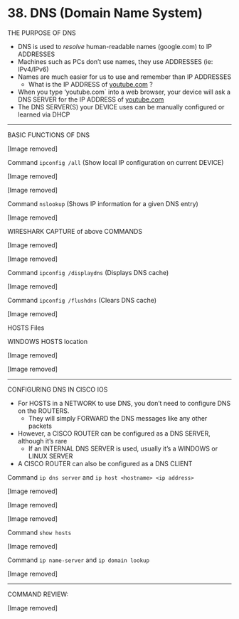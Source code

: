 # 38. DNS (Domain Name System)

THE PURPOSE OF DNS

- DNS is used to *resolve* human-readable names (google.com) to IP ADDRESSES
- Machines such as PCs don’t use names, they use ADDRESSES (ie: IPv4/IPv6)
- Names are much easier for us to use and remember than IP ADDRESSES
    - What is the IP ADDRESS of [youtube.com](http://youtube.com) ?
- When you type ‘youtube.com` into a web browser, your device will ask a DNS SERVER for the IP ADDRESS of [youtube.com](http://youtube.com)
- The DNS SERVER(S) your DEVICE uses can be manually configured or learned via DHCP

---

BASIC FUNCTIONS OF DNS

[Image removed]

Command `ipconfig /all` (Show local IP configuration on current DEVICE)

[Image removed]

[Image removed]

Command `nslookup` (Shows IP information for a given DNS entry)

[Image removed]

WIRESHARK CAPTURE of above  COMMANDS

[Image removed]

[Image removed]

Command `ipconfig /displaydns` (Displays DNS cache)

[Image removed]

Command `ipconfig /flushdns` (Clears DNS cache)

[Image removed]

HOSTS Files

WINDOWS HOSTS location

[Image removed]

[Image removed]

---

CONFIGURING DNS IN CISCO IOS

- For HOSTS in a NETWORK to use DNS, you don’t need to configure DNS on the ROUTERS.
    - They will simply FORWARD the DNS messages like any other packets
- However, a CISCO ROUTER can be configured as a DNS SERVER, although it’s rare
    - If an INTERNAL DNS SERVER is used, usually it’s a WINDOWS or LINUX SERVER
- A CISCO ROUTER can also be configured as a DNS CLIENT

Command `ip dns server` and `ip host <hostname> <ip address>`

[Image removed]

[Image removed]

[Image removed]

Command `show hosts`

[Image removed]

Command `ip name-server` and `ip domain lookup`

[Image removed]

---

COMMAND REVIEW:

[Image removed]
